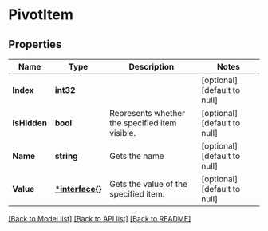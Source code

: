 # PivotItem

## Properties
Name | Type | Description | Notes
------------ | ------------- | ------------- | -------------
**Index** | **int32** |  | [optional] [default to null]
**IsHidden** | **bool** | Represents whether the specified item visible. | [optional] [default to null]
**Name** | **string** | Gets the name | [optional] [default to null]
**Value** | [***interface{}**](interface{}.md) | Gets the value of the specified item. | [optional] [default to null]

[[Back to Model list]](../README.md#documentation-for-models) [[Back to API list]](../README.md#documentation-for-api-endpoints) [[Back to README]](../README.md)


